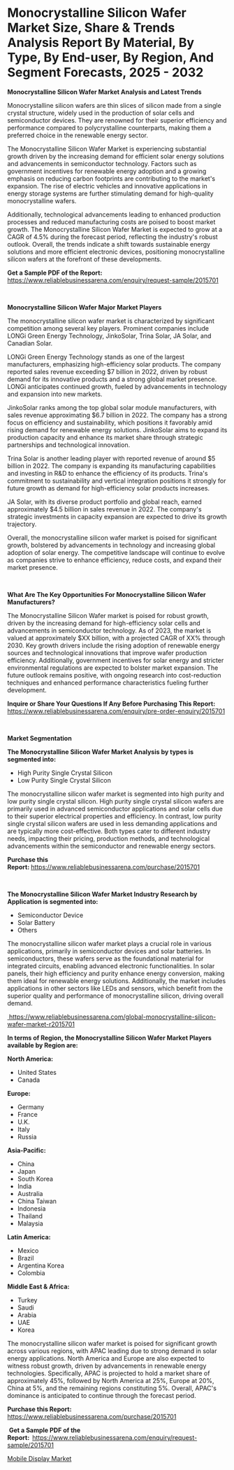 <p><h1>Monocrystalline Silicon Wafer Market Size, Share & Trends Analysis Report By Material, By Type, By End-user, By Region, And Segment Forecasts, 2025 - 2032</h1></p><p><strong>Monocrystalline Silicon Wafer Market Analysis and Latest Trends</strong></p>
<p><p>Monocrystalline silicon wafers are thin slices of silicon made from a single crystal structure, widely used in the production of solar cells and semiconductor devices. They are renowned for their superior efficiency and performance compared to polycrystalline counterparts, making them a preferred choice in the renewable energy sector.</p><p>The Monocrystalline Silicon Wafer Market is experiencing substantial growth driven by the increasing demand for efficient solar energy solutions and advancements in semiconductor technology. Factors such as government incentives for renewable energy adoption and a growing emphasis on reducing carbon footprints are contributing to the market's expansion. The rise of electric vehicles and innovative applications in energy storage systems are further stimulating demand for high-quality monocrystalline wafers.</p><p>Additionally, technological advancements leading to enhanced production processes and reduced manufacturing costs are poised to boost market growth. The Monocrystalline Silicon Wafer Market is expected to grow at a CAGR of 4.5% during the forecast period, reflecting the industry's robust outlook. Overall, the trends indicate a shift towards sustainable energy solutions and more efficient electronic devices, positioning monocrystalline silicon wafers at the forefront of these developments.</p></p>
<p><strong>Get a Sample PDF of the Report:&nbsp;</strong> <a href="https://www.reliablebusinessarena.com/enquiry/request-sample/2015701?utm_campaign=3497&utm_medium=2&utm_source=Github&utm_content=ia&utm_term=06042025&utm_id=monocrystalline-silicon-wafer">https://www.reliablebusinessarena.com/enquiry/request-sample/2015701</a></p>
<p>&nbsp;</p>
<p><strong>Monocrystalline Silicon Wafer Major Market Players</strong></p>
<p><p>The monocrystalline silicon wafer market is characterized by significant competition among several key players. Prominent companies include LONGi Green Energy Technology, JinkoSolar, Trina Solar, JA Solar, and Canadian Solar.</p><p>LONGi Green Energy Technology stands as one of the largest manufacturers, emphasizing high-efficiency solar products. The company reported sales revenue exceeding $7 billion in 2022, driven by robust demand for its innovative products and a strong global market presence. LONGi anticipates continued growth, fueled by advancements in technology and expansion into new markets.</p><p>JinkoSolar ranks among the top global solar module manufacturers, with sales revenue approximating $6.7 billion in 2022. The company has a strong focus on efficiency and sustainability, which positions it favorably amid rising demand for renewable energy solutions. JinkoSolar aims to expand its production capacity and enhance its market share through strategic partnerships and technological innovation.</p><p>Trina Solar is another leading player with reported revenue of around $5 billion in 2022. The company is expanding its manufacturing capabilities and investing in R&D to enhance the efficiency of its products. Trina's commitment to sustainability and vertical integration positions it strongly for future growth as demand for high-efficiency solar products increases.</p><p>JA Solar, with its diverse product portfolio and global reach, earned approximately $4.5 billion in sales revenue in 2022. The company's strategic investments in capacity expansion are expected to drive its growth trajectory. </p><p>Overall, the monocrystalline silicon wafer market is poised for significant growth, bolstered by advancements in technology and increasing global adoption of solar energy. The competitive landscape will continue to evolve as companies strive to enhance efficiency, reduce costs, and expand their market presence.</p></p>
<p>&nbsp;</p>
<p><strong>What Are The Key Opportunities For Monocrystalline Silicon Wafer Manufacturers?</strong></p>
<p><p>The Monocrystalline Silicon Wafer market is poised for robust growth, driven by the increasing demand for high-efficiency solar cells and advancements in semiconductor technology. As of 2023, the market is valued at approximately $XX billion, with a projected CAGR of XX% through 2030. Key growth drivers include the rising adoption of renewable energy sources and technological innovations that improve wafer production efficiency. Additionally, government incentives for solar energy and stricter environmental regulations are expected to bolster market expansion. The future outlook remains positive, with ongoing research into cost-reduction techniques and enhanced performance characteristics fueling further development.</p></p>
<p><strong>Inquire or Share Your Questions If Any Before Purchasing This Report:</strong> <a href="https://www.reliablebusinessarena.com/enquiry/pre-order-enquiry/2015701?utm_campaign=3497&utm_medium=2&utm_source=Github&utm_content=ia&utm_term=06042025&utm_id=monocrystalline-silicon-wafer">https://www.reliablebusinessarena.com/enquiry/pre-order-enquiry/2015701</a></p>
<p>&nbsp;</p>
<p><strong>Market Segmentation</strong></p>
<p><strong>The Monocrystalline Silicon Wafer Market Analysis by types is segmented into:</strong></p>
<p><ul><li>High Purity Single Crystal Silicon</li><li>Low Purity Single Crystal Silicon</li></ul></p>
<p><p>The monocrystalline silicon wafer market is segmented into high purity and low purity single crystal silicon. High purity single crystal silicon wafers are primarily used in advanced semiconductor applications and solar cells due to their superior electrical properties and efficiency. In contrast, low purity single crystal silicon wafers are used in less demanding applications and are typically more cost-effective. Both types cater to different industry needs, impacting their pricing, production methods, and technological advancements within the semiconductor and renewable energy sectors.</p></p>
<p><strong>Purchase this Report:&nbsp;</strong><a href="https://www.reliablebusinessarena.com/purchase/2015701?utm_campaign=3497&utm_medium=2&utm_source=Github&utm_content=ia&utm_term=06042025&utm_id=monocrystalline-silicon-wafer">https://www.reliablebusinessarena.com/purchase/2015701</a></p>
<p>&nbsp;</p>
<p><strong>The Monocrystalline Silicon Wafer Market Industry Research by Application is segmented into:</strong></p>
<p><ul><li>Semiconductor Device</li><li>Solar Battery</li><li>Others</li></ul></p>
<p><p>The monocrystalline silicon wafer market plays a crucial role in various applications, primarily in semiconductor devices and solar batteries. In semiconductors, these wafers serve as the foundational material for integrated circuits, enabling advanced electronic functionalities. In solar panels, their high efficiency and purity enhance energy conversion, making them ideal for renewable energy solutions. Additionally, the market includes applications in other sectors like LEDs and sensors, which benefit from the superior quality and performance of monocrystalline silicon, driving overall demand.</p></p>
<p><a href="https://www.reliablebusinessarena.com/global-monocrystalline-silicon-wafer-market-r2015701?utm_campaign=3497&utm_medium=2&utm_source=Github&utm_content=ia&utm_term=06042025&utm_id=monocrystalline-silicon-wafer">&nbsp;https://www.reliablebusinessarena.com/global-monocrystalline-silicon-wafer-market-r2015701</a></p>
<p><strong>In terms of Region, the Monocrystalline Silicon Wafer Market Players available by Region are:</strong></p>
<p>
    <p> <strong> North America: </strong>
        <ul>
            <li>United States</li>
            <li>Canada</li>
        </ul>
        </p> 
    <p> <strong> Europe: </strong>
        <ul>
            <li>Germany</li>
            <li>France</li>
            <li>U.K.</li>
            <li>Italy</li>
            <li>Russia</li>
        </ul>
        </p> 
    <p> <strong> Asia-Pacific: </strong>
        <ul>
            <li>China</li>
            <li>Japan</li>
            <li>South Korea</li>
            <li>India</li>
            <li>Australia</li>
            <li>China Taiwan</li>
            <li>Indonesia</li>
            <li>Thailand</li>
            <li>Malaysia</li>
        </ul>
        </p> 
    <p> <strong> Latin America: </strong>
        <ul>
            <li>Mexico</li>
            <li>Brazil</li>
            <li>Argentina Korea</li>
            <li>Colombia</li>
        </ul>
        </p> 
    <p> <strong> Middle East & Africa: </strong>
        <ul>
            <li>Turkey</li>
            <li>Saudi</li>
            <li>Arabia</li>
            <li>UAE</li>
            <li>Korea</li>
        </ul>
    </p>
    </p>
<p><p>The monocrystalline silicon wafer market is poised for significant growth across various regions, with APAC leading due to strong demand in solar energy applications. North America and Europe are also expected to witness robust growth, driven by advancements in renewable energy technologies. Specifically, APAC is projected to hold a market share of approximately 45%, followed by North America at 25%, Europe at 20%, China at 5%, and the remaining regions constituting 5%. Overall, APAC's dominance is anticipated to continue through the forecast period.</p></p>
<p><strong>Purchase this Report: </strong><a href="https://www.reliablebusinessarena.com/purchase/2015701?utm_campaign=3497&utm_medium=2&utm_source=Github&utm_content=ia&utm_term=06042025&utm_id=monocrystalline-silicon-wafer">https://www.reliablebusinessarena.com/purchase/2015701</a></p>
<p>&nbsp;<strong>Get a Sample PDF of the Report:&nbsp;&nbsp;</strong><a href="https://www.reliablebusinessarena.com/enquiry/request-sample/2015701?utm_campaign=3497&utm_medium=2&utm_source=Github&utm_content=ia&utm_term=06042025&utm_id=monocrystalline-silicon-wafer">https://www.reliablebusinessarena.com/enquiry/request-sample/2015701</a></p>
<p><strong></strong></p>
<p><p><a href="https://github.com/iyachikareva/Market-Research-Report-List-1/blob/main/mobile-display-market.md?utm_campaign=3497&utm_medium=2&utm_source=Github&utm_content=ia&utm_term=06042025&utm_id=monocrystalline-silicon-wafer">Mobile Display Market</a></p></p>